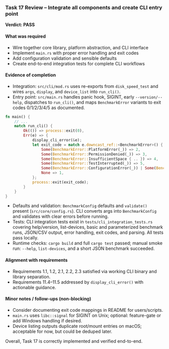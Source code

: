 ### Task 17 Review – Integrate all components and create CLI entry point

**Verdict: PASS**

#### What was required
- Wire together core library, platform abstraction, and CLI interface
- Implement `main.rs` with proper error handling and exit codes
- Add configuration validation and sensible defaults
- Create end-to-end integration tests for complete CLI workflows

#### Evidence of completion
- Integration: `src/cli/mod.rs` uses re-exports from `disk_speed_test` and wires `args`, `display`, and `device_list` into `run_cli()`.
- Entry point: `src/main.rs` handles panic hook, SIGINT, early `--version/--help`, dispatches to `run_cli()`, and maps `BenchmarkError` variants to exit codes 0/1/2/3/4/5 as documented.
```29:88:/Users/admin/src/cpdt2/src/main.rs
fn main() {
    // ...
    match run_cli() {
        Ok(()) => process::exit(0),
        Err(e) => {
            display_cli_error(&e);
            let exit_code = match e.downcast_ref::<BenchmarkError>() {
                Some(BenchmarkError::PlatformError(_)) => 2,
                Some(BenchmarkError::PermissionDenied(_)) => 3,
                Some(BenchmarkError::InsufficientSpace { .. }) => 4,
                Some(BenchmarkError::TestInterrupted(_)) => 5,
                Some(BenchmarkError::ConfigurationError(_)) | Some(BenchmarkError::IoError(_)) => 1,
                None => 1,
            };
            process::exit(exit_code);
        }
    }
}
```
- Defaults and validation: `BenchmarkConfig` defaults and `validate()` present (`src/core/config.rs`). CLI converts args into `BenchmarkConfig` and validates with clear errors before running.
- Tests: CLI integration tests exist in `tests/cli_integration_tests.rs` covering help/version, list-devices, basic and parameterized benchmark runs, JSON/CSV output, error handling, exit codes, and parsing. All tests pass locally.
- Runtime checks: `cargo build` and full `cargo test` passed; manual smoke run: `--help`, `list-devices`, and a short JSON benchmark succeeded.

#### Alignment with requirements
- Requirements 1.1, 1.2, 2.1, 2.2, 2.3 satisfied via working CLI binary and library separation.
- Requirements 11.4–11.5 addressed by `display_cli_error()` with actionable guidance.

#### Minor notes / follow-ups (non-blocking)
- Consider documenting exit code mappings in README for users/scripts.
- `main.rs` uses `libc::signal` for SIGINT on Unix; optional: feature-gate or add Windows handling if desired.
- Device listing outputs duplicate root/mount entries on macOS; acceptable for now, but could be deduped later.

Overall, Task 17 is correctly implemented and verified end-to-end.
